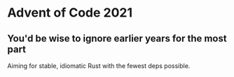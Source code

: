 # Advent of Code 2021

## You'd be wise to ignore earlier years for the most part

Aiming for stable, idiomatic Rust with the fewest deps possible.
